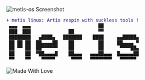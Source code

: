 ![metis-os Screenshot](https://raw.githubusercontent.com/metis-os/.github/main/assets/metis-linux-ss.png)
```diff
+ metis linux: Artix respin with suckless tools !
 ▄▄▄  ▄▄▄                         ██              
 ███  ███              ██         ▀▀              
 ████████   ▄████▄   ███████    ████     ▄▄█████▄ 
 ██ ██ ██  ██▄▄▄▄██    ██         ██     ██▄▄▄▄ ▀ 
 ██ ▀▀ ██  ██▀▀▀▀▀▀    ██         ██      ▀▀▀▀██▄   
 ██    ██  ▀██▄▄▄▄█    ██▄▄▄   ▄▄▄██▄▄▄  █▄▄▄▄▄██ 
 ▀▀    ▀▀    ▀▀▀▀▀      ▀▀▀▀   ▀▀▀▀▀▀▀▀   ▀▀▀▀▀▀  
```

![Made With Love](https://raw.githubusercontent.com/metis-os/.github/main/assets/metisshield.svg) 

